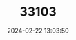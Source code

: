 ---
title: "33103"
category: "Shorea balangeran"
draft: false
date: 2024-02-22 13:03:50
languages:
  Undetermined: ["Balangeran"]
  English: ["Red Balau"]
---